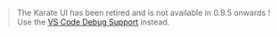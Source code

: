 > The Karate UI has been retired and is not available in 0.9.5 onwards ! Use the [VS Code Debug Support](https://github.com/intuit/karate/wiki/IDE-Support#vs-code-karate-plugin) instead.
